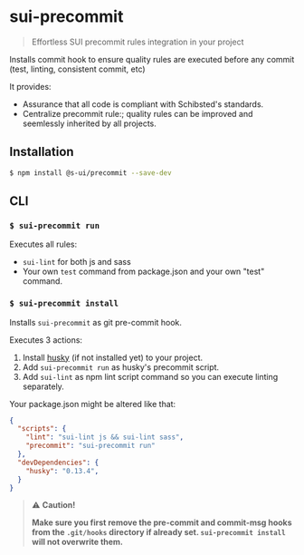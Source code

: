 # sui-precommit
> Effortless SUI precommit rules integration in your project


Installs commit hook to ensure quality rules are executed before any commit (test, linting, consistent commit, etc)

It provides:
* Assurance that all code is compliant with Schibsted's standards.
* Centralize precommit rule:;  quality rules can be  improved and seemlessly inherited by all projects.


## Installation


```sh
$ npm install @s-ui/precommit --save-dev
```

## CLI


### `$ sui-precommit run`


Executes all rules:
* `sui-lint` for both js and sass
* Your own `test` command from package.json
and your own "test" command.



### `$ sui-precommit install`

Installs `sui-precommit` as git pre-commit hook.

Executes 3 actions:
1. Install [husky](https://www.npmjs.com/package/husky) (if not installed yet) to your project.
1. Add `sui-precommit run` as husky's precommit script.
1. Add `sui-lint` as npm lint script  command so you can execute linting separately.

Your package.json might be altered like that:

```json
{
  "scripts": {
    "lint": "sui-lint js && sui-lint sass",
    "precommit": "sui-precommit run"
  },
  "devDependencies": {
    "husky": "0.13.4",
  }
}

```

> :warning: **Caution!**
>
>  **Make sure you first remove the pre-commit and commit-msg hooks from the
`.git/hooks` directory if already set. `sui-precommit install` will not overwrite them.**

